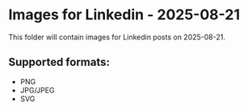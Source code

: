 # Images for Linkedin - 2025-08-21

This folder will contain images for Linkedin posts on 2025-08-21.

## Supported formats:
- PNG
- JPG/JPEG
- SVG
